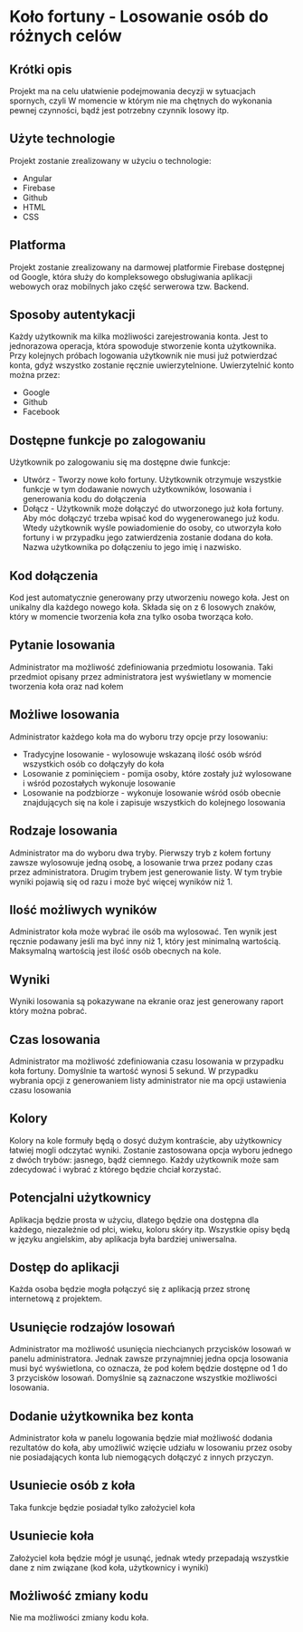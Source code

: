 # Koło fortuny - Losowanie osób do różnych celów

## Krótki opis

Projekt ma na celu ułatwienie podejmowania decyzji w sytuacjach spornych, czyli W momencie w którym nie ma chętnych do wykonania pewnej czynności, bądź jest potrzebny czynnik losowy itp. 

## Użyte technologie

Projekt zostanie zrealizowany w użyciu o technologie:
- Angular
- Firebase
- Github 
- HTML
- CSS

## Platforma
Projekt zostanie zrealizowany na darmowej platformie Firebase dostępnej od Google, która służy do kompleksowego obsługiwania aplikacji webowych oraz mobilnych jako część serwerowa tzw. Backend.

## Sposoby autentykacji
Każdy użytkownik ma kilka możliwości zarejestrowania konta. Jest to jednorazowa operacja, która spowoduje stworzenie konta użytkownika. Przy kolejnych próbach logowania użytkownik nie musi już potwierdzać konta, gdyż wszystko zostanie ręcznie uwierzytelnione. Uwierzytelnić konto można przez:
- Google
- Github 
- Facebook


## Dostępne funkcje po zalogowaniu

Użytkownik po zalogowaniu się ma dostępne dwie funkcje:

- Utwórz - Tworzy nowe koło fortuny. Użytkownik otrzymuje wszystkie funkcje w tym dodawanie nowych użytkowników, losowania i generowania kodu do dołączenia
- Dołącz - Użytkownik może dołączyć do utworzonego już koła fortuny. Aby móc dołączyć trzeba wpisać kod do wygenerowanego już kodu. Wtedy użytkownik wyśle powiadomienie do osoby, co utworzyła koło fortuny i w przypadku jego zatwierdzenia zostanie dodana do koła. Nazwa użytkownika po dołączeniu to jego imię i nazwisko.


## Kod dołączenia

Kod jest automatycznie generowany przy utworzeniu nowego koła. Jest on unikalny dla każdego nowego koła. Składa się on z 6 losowych znaków, który w momencie tworzenia koła zna tylko osoba tworząca koło.

## Pytanie losowania
Administrator ma możliwość zdefiniowania przedmiotu losowania. Taki przedmiot opisany przez administratora jest wyświetlany w momencie tworzenia koła oraz nad kołem


## Możliwe losowania

Administrator każdego koła ma do wyboru trzy opcje przy losowaniu:
- Tradycyjne losowanie - wylosowuje wskazaną ilość osób wśród wszystkich osób co dołączyły do koła
- Losowanie z pominięciem - pomija osoby, które zostały już wylosowane i wśród pozostałych wykonuje losowanie
- Losowanie na podzbiorze - wykonuje losowanie wśród osób obecnie znajdujących się na kole i zapisuje wszystkich do kolejnego losowania

## Rodzaje losowania

Administrator ma do wyboru dwa tryby. Pierwszy tryb z kołem fortuny zawsze wylosowuje jedną osobę, a losowanie trwa przez podany czas przez administratora. Drugim trybem jest generowanie listy. W tym trybie wyniki pojawią się od razu i może być więcej wyników niż 1.

## Ilość możliwych wyników

Administrator koła może wybrać ile osób ma wylosować. Ten wynik jest ręcznie podawany jeśli ma być inny niż 1, który jest minimalną wartością. Maksymalną wartością jest ilość osób obecnych na kole.

## Wyniki

Wyniki losowania są pokazywane na ekranie oraz jest generowany raport który można pobrać. 


## Czas losowania

Administrator ma możliwość zdefiniowania czasu losowania w przypadku koła fortuny. Domyślnie ta wartość wynosi 5 sekund. W przypadku wybrania opcji z generowaniem listy administrator nie ma opcji ustawienia czasu losowania

## Kolory

Kolory na kole formuły będą o dosyć dużym kontraście, aby użytkownicy łatwiej mogli odczytać wyniki. Zostanie zastosowana opcja wyboru jednego z dwóch trybów: jasnego, bądź ciemnego. Każdy użytkownik może sam zdecydować i wybrać z którego będzie chciał korzystać.

## Potencjalni użytkownicy
Aplikacja będzie prosta w użyciu, dlatego będzie ona dostępna dla każdego, niezależnie od płci, wieku, koloru skóry itp. Wszystkie opisy będą w języku angielskim, aby aplikacja była bardziej uniwersalna.

## Dostęp do aplikacji
Każda osoba będzie mogła połączyć się z aplikacją przez stronę internetową z projektem.

## Usunięcie rodzajów losowań

Administrator ma możliwość usunięcia niechcianych przycisków losowań w panelu administratora. Jednak zawsze przynajmniej jedna opcja losowania musi być wyświetlona, co oznacza, że pod kołem będzie dostępne od 1 do 3 przycisków losowań. Domyślnie są zaznaczone wszystkie możliwości losowania.

## Dodanie użytkownika bez konta

Administrator koła w panelu logowania będzie miał możliwość dodania rezultatów do koła, aby umożliwić wzięcie udziału w losowaniu przez osoby nie posiadających konta lub niemogących dołączyć z innych przyczyn.

## Usuniecie osób z koła
Taka funkcje będzie posiadał tylko założyciel koła

## Usuniecie koła
Założyciel koła będzie mógł je usunąć, jednak wtedy przepadają wszystkie dane z nim związane (kod koła, użytkownicy i wyniki)

## Możliwość zmiany kodu
Nie ma możliwości zmiany kodu koła.

